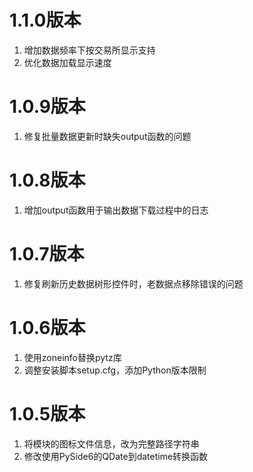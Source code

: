 # 1.1.0版本

1. 增加数据频率下按交易所显示支持
2. 优化数据加载显示速度

# 1.0.9版本

1. 修复批量数据更新时缺失output函数的问题

# 1.0.8版本

1. 增加output函数用于输出数据下载过程中的日志

# 1.0.7版本

1. 修复刷新历史数据树形控件时，老数据点移除错误的问题

# 1.0.6版本

1. 使用zoneinfo替换pytz库
2. 调整安装脚本setup.cfg，添加Python版本限制

# 1.0.5版本

1. 将模块的图标文件信息，改为完整路径字符串
2. 修改使用PySide6的QDate到datetime转换函数
